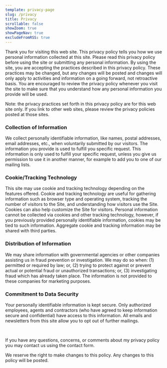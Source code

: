 ```yaml
---
template: privacy-page
slug: /privacy
title: Privacy
scrollable: false
showZoom: true
showPageNav: true
excludeFromRSS: true
---
```



<p>
Thank you for visiting this web site. This privacy policy tells you how we use personal information collected at this site. Please read this privacy policy before using the site or submitting any personal information. By using the site, you are accepting the practices described in this privacy policy. These practices may be changed, but any changes will be posted and changes will only apply to activities and information on a going forward, not retroactive basis. You are encouraged to review the privacy policy whenever you visit the site to make sure that you understand how any personal information you provide will be used.
</p>

<p>Note: the privacy practices set forth in this privacy policy are for this web site only. If you link to other web sites, please review the privacy policies posted at those sites.</p>

<h3>Collection of Information</h3>

<p>We collect personally identifiable information, like names, postal addresses, email addresses, etc., when voluntarily submitted by our visitors. The information you provide is used to fulfill you specific request. This information is only used to fulfill your specific request, unless you give us permission to use it in another manner, for example to add you to one of our mailing lists.</p>

<h3>Cookie/Tracking Technology</h3>

<p>This site may use cookie and tracking technology depending on the features offered. Cookie and tracking technology are useful for gathering information such as browser type and operating system, tracking the number of visitors to the Site, and understanding how visitors use the Site. Cookies can also help customize the Site for visitors. Personal information cannot be collected via cookies and other tracking technology, however, if you previously provided personally identifiable information, cookies may be tied to such information. Aggregate cookie and tracking information may be shared with third parties.</p>

<h3>Distribution of Information</h3>

<p>We may share information with governmental agencies or other companies assisting us in fraud prevention or investigation. We may do so when: (1) permitted or required by law; or, (2) trying to protect against or prevent actual or potential fraud or unauthorized transactions; or, (3) investigating fraud which has already taken place. The information is not provided to these companies for marketing purposes.</p>

<h3>Commitment to Data Security</h3>

<p>Your personally identifiable information is kept secure. Only authorized employees, agents and contractors (who have agreed to keep information secure and confidential) have access to this information. All emails and newsletters from this site allow you to opt out of further mailings.</p>
<br />
<p>If you have any questions, concerns, or comments about my privacy policy you may contact us using the contact form.</p>

<p>We reserve the right to make changes to this policy. Any changes to this policy will be posted.</p>
			
	